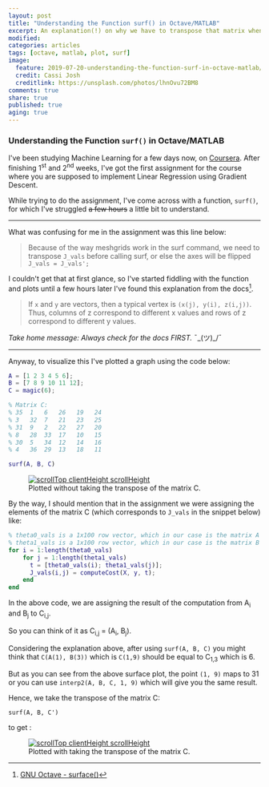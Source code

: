 ```yaml
---
layout: post
title: "Understanding the Function surf() in Octave/MATLAB"
excerpt: An explanation(!) on why we have to transpose that matrix when we are plotting with surf().
modified:
categories: articles
tags: [octave, matlab, plot, surf]
image:
  feature: 2019-07-20-understanding-the-function-surf-in-octave-matlab/abstract_cover.jpg 
  credit: Cassi Josh 
  creditlink: https://unsplash.com/photos/lhnOvu72BM8 
comments: true
share: true
published: true
aging: true
---
```

### Understanding the Function `surf()` in Octave/MATLAB

I've been studying Machine Learning for a few days now, on [Coursera](https://www.coursera.org/learn/machine-learning/). After finishing 1<sup>st</sup> and 2<sup>nd</sup> weeks, I've got the first assignment for the course where you are supposed to implement Linear Regression using Gradient Descent.

While trying to do the assignment, I've come across with a function, `surf()`, for which I've struggled ~~a few hours~~ a little bit  to understand.

---

What was confusing for me in the assignment was this line below: 
>Because of the way meshgrids work in the surf command, we need to transpose `J_vals` before calling surf, or else the axes will be flipped
`J_vals = J_vals';`

I couldn't get that at first glance, so I've started fiddling with the function and plots until a few hours later I've found this explanation from the docs[^1]. 

>If `x` and `y` are vectors, then a typical vertex is `(x(j), y(i), z(i,j))`.
>Thus, columns of z correspond to different x values and rows of z correspond to different y values.

*Take home message: Always check for the docs FIRST.* ¯\_(ツ)_/¯

---
Anyway, to visualize this I've plotted a graph using the code below:

```MATLAB
A = [1 2 3 4 5 6];
B = [7 8 9 10 11 12];
C = magic(6);

% Matrix C:
% 35  1   6   26   19   24
% 3   32  7   21   23   25
% 31  9   2   22   27   20
% 8   28  33  17   10   15
% 30  5   34  12   14   16
% 4   36  29  13   18   11

surf(A, B, C)
```
<figure>
        <a href="{{ site.url}}/images/2019-07-20-understanding-the-function-surf-in-octave-matlab/surf-without-transpose.png" class="image-popup"><img src="{{ site.url}}/images/2019-07-20-understanding-the-function-surf-in-octave-matlab/surf-without-transpose.png" alt="scrollTop clientHeight scrollHeight"></a>
        <figcaption>Plotted without taking the transpose of the matrix C.</figcaption>
</figure>

By the way, I should mention that in the assignment we were assigning the elements of the matrix C (which corresponds to `J_vals` in the snippet below) like:

```MATLAB
% theta0_vals is a 1x100 row vector, which in our case is the matrix A
% theta1_vals is a 1x100 row vector, which in our case is the matrix B
for i = 1:length(theta0_vals)
    for j = 1:length(theta1_vals)
	  t = [theta0_vals(i); theta1_vals(j)];
	  J_vals(i,j) = computeCost(X, y, t);
    end
end
```

In the above code, we are assigning the result of the computation from A<sub>i</sub> and B<sub>j</sub> to C<sub>i,j</sub>.

So you can think of it as C<sub>i,j</sub> = (A<sub>i</sub>, B<sub>j</sub>).

Considering the explanation above, after using `surf(A, B, C)` you might think that `C(A(1), B(3))` which is `C(1,9)` should be equal to C<sub>1,3</sub> which is 6.

But as you can see from the above surface plot, the point `(1, 9)` maps to 31 or you can use `interp2(A, B, C, 1, 9)` which will give you the same result.

Hence, we take the transpose of the matrix C:

`surf(A, B, C')` 

to get :

<figure>
        <a href="{{ site.url}}/images/2019-07-20-understanding-the-function-surf-in-octave-matlab/surf-with-transpose.png" class="image-popup"><img src="{{ site.url}}/images/2019-07-20-understanding-the-function-surf-in-octave-matlab/surf-with-transpose.png" alt="scrollTop clientHeight scrollHeight"></a>
        <figcaption>Plotted with taking the transpose of the matrix C.</figcaption>
</figure>

[^1]: [GNU Octave - surface()](https://octave.org/doc/v4.2.1/Graphics-Objects.html#XREFsurface)
